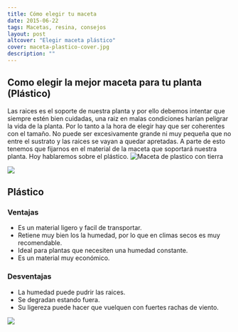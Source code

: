 ```yaml
---
title: Cómo elegir tu maceta
date: 2015-06-22
tags: Macetas, resina, consejos
layout: post
altcover: "Elegir maceta plástico"
cover: maceta-plastico-cover.jpg
description: ""
---
```


## Como elegir la mejor maceta para tu planta (Plástico)

Las raices es el soporte de nuestra planta y por ello debemos intentar que siempre estén bien cuidadas, una raiz en malas condiciones harían peligrar la vida de la planta. Por lo tanto a la hora de elegir hay que ser coherentes con el tamaño. No puede ser excesivamente grande ni muy pequeña que no entre el sustrato y las raices se vayan a quedar apretadas. A parte de esto tenemos que fijarnos en el material de la maceta que soportará nuestra planta. Hoy hablaremos sobre el plástico.
![Maceta de plastico con tierra](Maceta-plastico-tierra.jpg)

<a href="http://www.gardenweb.es/Seccion.aspx?IDSeccionArticulo=11">
  <img src="/images/Maceta-plastico-tierra.jpg" />
</a>


## Plástico

### Ventajas
- Es un material ligero y facil de transportar.
- Retiene muy bien los la humedad, por lo que en climas secos es muy recomendable.
- Ideal para plantas que necesiten una humedad constante.
- Es un material muy económico.

### Desventajas
- La humedad puede pudrir las raices.
- Se degradan estando fuera.
- Su ligereza puede hacer que vuelquen con fuertes rachas de viento.

<a href="http://www.gardenweb.es">
  <img src="/images/Balconetta-Venere600x400.png" />
</a>
